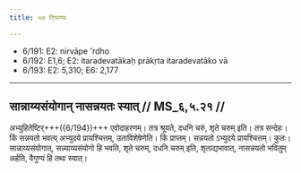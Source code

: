 ```yaml
---
title: ५७ टिप्पण्यः

---
```

- 6/191: E2: nirvāpe 'rdho
- 6/192: E1,6; E2: itaradevatākaḥ prākṛta itaradevatāko vā
- 6/193: E2: 5,310; E6: 2,177

____________________________________________


## सान्नाय्यसंयोगान् नासन्नयतः स्यात् // MS_६,५.२१ //

अभ्युहितेष्टिर्+++({6/194})+++ एवोदाहरणम्। तत्र श्रूयते, दधनि चरुं, शृते चरुम् इति। तत्र सन्देहः। किं सन्नयतो भवत्य् अभ्युदये प्रायश्चित्तम्, उताविशेषेणेति। किं प्राप्तम्। सन्नयतो ऽभ्युदये प्रायश्चित्तम्। कुतः। सान्नाय्यसंयोगात्, सन्न्याय्यसंयोगो हि भवति, शृते चरुम्, दधनि चरुम् इति, शृताद्यभावात्, नासन्नयतो भवितुम् अर्हति, वैगुण्यं हि तथा स्यात्।